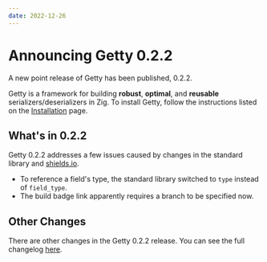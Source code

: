 ```yaml
---
date: 2022-12-26
---
```


# Announcing Getty 0.2.2

<!-- more -->

A new point release of Getty has been published, 0.2.2.

Getty is a framework for building __robust__, __optimal__, and __reusable__
serializers/deserializers in Zig. To install Getty, follow the instructions
listed on the [Installation](https://getty.so/user-guide/installation/) page.

## What's in 0.2.2

Getty 0.2.2 addresses a few issues caused by changes in the standard library and [shields.io](https://shields.io/).

- To reference a field's type, the standard library switched to `type` instead of `field_type`.
- The build badge link apparently requires a branch to be specified now.

## Other Changes

There are other changes in the Getty 0.2.2 release. You can see the full changelog [here](https://github.com/getty-zig/getty/compare/0.2.1...0.2.2).
